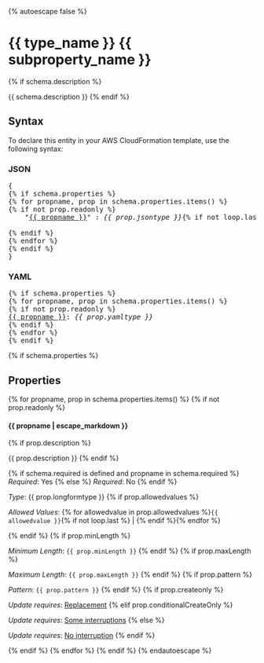 {% autoescape false %}
# {{ type_name }} {{ subproperty_name }}
{% if schema.description %}

{{ schema.description }}
{% endif %}

## Syntax

To declare this entity in your AWS CloudFormation template, use the following syntax:

### JSON

<pre>
{
{% if schema.properties %}
{% for propname, prop in schema.properties.items() %}
{% if not prop.readonly %}
    "<a href="#{{ propname.lower() }}" title="{{ propname }}">{{ propname }}</a>" : <i>{{ prop.jsontype }}</i>{% if not loop.last %},{% endif %}

{% endif %}
{% endfor %}
{% endif %}
}
</pre>

### YAML

<pre>
{% if schema.properties %}
{% for propname, prop in schema.properties.items() %}
{% if not prop.readonly %}
<a href="#{{ propname.lower() }}" title="{{ propname }}">{{ propname }}</a>: <i>{{ prop.yamltype }}</i>
{% endif %}
{% endfor %}
{% endif %}
</pre>
{% if schema.properties %}

## Properties

{% for propname, prop in schema.properties.items() %}
{% if not prop.readonly %}
#### {{ propname | escape_markdown }}
{% if prop.description %}

{{ prop.description }}
{% endif %}

{% if schema.required is defined and propname in schema.required %}
_Required_: Yes
{% else %}
_Required_: No
{% endif %}

_Type_: {{ prop.longformtype }}
{% if prop.allowedvalues %}

_Allowed Values_: {% for allowedvalue in prop.allowedvalues %}<code>{{ allowedvalue }}</code>{% if not loop.last %} | {% endif %}{% endfor %}

{% endif %}
{% if prop.minLength %}

_Minimum Length_: <code>{{ prop.minLength }}</code>
{% endif %}
{% if prop.maxLength %}

_Maximum Length_: <code>{{ prop.maxLength }}</code>
{% endif %}
{% if prop.pattern %}

_Pattern_: <code>{{ prop.pattern }}</code>
{% endif %}
{% if prop.createonly %}

_Update requires_: [Replacement](https://docs.aws.amazon.com/AWSCloudFormation/latest/UserGuide/using-cfn-updating-stacks-update-behaviors.html#update-replacement)
{% elif prop.conditionalCreateOnly %}

_Update requires_: [Some interruptions](https://docs.aws.amazon.com/AWSCloudFormation/latest/UserGuide/using-cfn-updating-stacks-update-behaviors.html#update-some-interrupt)
{% else %}

_Update requires_: [No interruption](https://docs.aws.amazon.com/AWSCloudFormation/latest/UserGuide/using-cfn-updating-stacks-update-behaviors.html#update-no-interrupt)
{% endif %}

{% endif %}
{% endfor %}
{% endif %}
{% endautoescape %}
